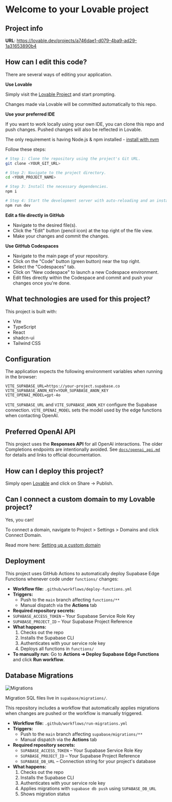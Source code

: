 # Welcome to your Lovable project

## Project info

**URL**: https://lovable.dev/projects/a746dae1-d079-4ba9-ad29-1a31653890b4

## How can I edit this code?

There are several ways of editing your application.

**Use Lovable**

Simply visit the [Lovable Project](https://lovable.dev/projects/a746dae1-d079-4ba9-ad29-1a31653890b4) and start prompting.

Changes made via Lovable will be committed automatically to this repo.

**Use your preferred IDE**

If you want to work locally using your own IDE, you can clone this repo and push changes. Pushed changes will also be reflected in Lovable.

The only requirement is having Node.js & npm installed - [install with nvm](https://github.com/nvm-sh/nvm#installing-and-updating)

Follow these steps:

```sh
# Step 1: Clone the repository using the project's Git URL.
git clone <YOUR_GIT_URL>

# Step 2: Navigate to the project directory.
cd <YOUR_PROJECT_NAME>

# Step 3: Install the necessary dependencies.
npm i

# Step 4: Start the development server with auto-reloading and an instant preview.
npm run dev
```

**Edit a file directly in GitHub**

- Navigate to the desired file(s).
- Click the "Edit" button (pencil icon) at the top right of the file view.
- Make your changes and commit the changes.

**Use GitHub Codespaces**

- Navigate to the main page of your repository.
- Click on the "Code" button (green button) near the top right.
- Select the "Codespaces" tab.
- Click on "New codespace" to launch a new Codespace environment.
- Edit files directly within the Codespace and commit and push your changes once you're done.

## What technologies are used for this project?

This project is built with:

- Vite
- TypeScript
- React
- shadcn-ui
- Tailwind CSS

## Configuration

The application expects the following environment variables when running in the browser:

```
VITE_SUPABASE_URL=https://your-project.supabase.co
VITE_SUPABASE_ANON_KEY=YOUR_SUPABASE_ANON_KEY
VITE_OPENAI_MODEL=gpt-4o
```

`VITE_SUPABASE_URL` and `VITE_SUPABASE_ANON_KEY` configure the Supabase connection.
`VITE_OPENAI_MODEL` sets the model used by the edge functions when contacting
OpenAI.

## Preferred OpenAI API

This project uses the **Responses API** for all OpenAI interactions. The older
Completions endpoints are intentionally avoided. See
[`docs/openai_api.md`](docs/openai_api.md) for details and links to official
documentation.

## How can I deploy this project?

Simply open [Lovable](https://lovable.dev/projects/a746dae1-d079-4ba9-ad29-1a31653890b4) and click on Share -> Publish.

## Can I connect a custom domain to my Lovable project?

Yes, you can!

To connect a domain, navigate to Project > Settings > Domains and click Connect Domain.

Read more here: [Setting up a custom domain](https://docs.lovable.dev/tips-tricks/custom-domain#step-by-step-guide)

## Deployment

This project uses GitHub Actions to automatically deploy Supabase Edge Functions whenever code under `functions/` changes:

- **Workflow file:** `.github/workflows/deploy-functions.yml`  
- **Triggers:**
  - Push to the `main` branch affecting `functions/**`
  - Manual dispatch via the **Actions** tab  
- **Required repository secrets:**
- `SUPABASE_ACCESS_TOKEN` – Your Supabase Service Role Key
- `SUPABASE_PROJECT_ID` – Your Supabase Project Reference
- **What happens:**
  1. Checks out the repo  
  2. Installs the Supabase CLI  
  3. Authenticates with your service role key  
  4. Deploys all functions in `functions/`  
- **To manually run:** Go to **Actions ➔ Deploy Supabase Edge Functions** and click **Run workflow**.

## Database Migrations

![Migrations](https://github.com/<you>/<repo>/actions/workflows/run-migrations.yml/badge.svg)

Migration SQL files live in `supabase/migrations/`.

This repository includes a workflow that automatically applies migrations when changes are pushed or the workflow is manually triggered.

- **Workflow file:** `.github/workflows/run-migrations.yml`
- **Triggers:**
  - Push to the `main` branch affecting `supabase/migrations/**`
  - Manual dispatch via the **Actions** tab
- **Required repository secrets:**
  - `SUPABASE_ACCESS_TOKEN` – Your Supabase Service Role Key
  - `SUPABASE_PROJECT_ID` – Your Supabase Project Reference
  - `SUPABASE_DB_URL` – Connection string for your project's database
- **What happens:**
  1. Checks out the repo
  2. Installs the Supabase CLI
  3. Authenticates with your service role key
  4. Applies migrations with `supabase db push` using `SUPABASE_DB_URL`
  5. Shows migration status
